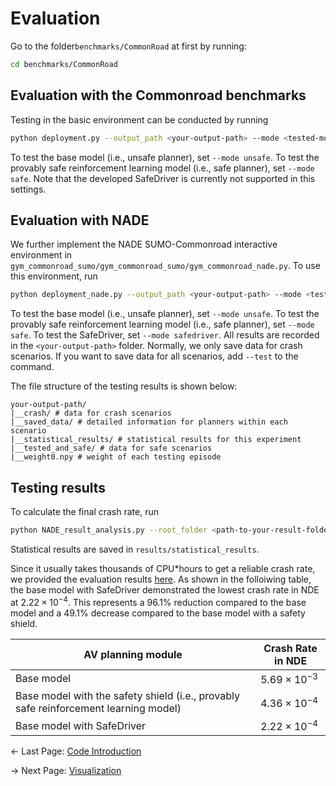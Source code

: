 # Evaluation
Go to the folder`benchmarks/CommonRoad` at first by running:
```bash
cd benchmarks/CommonRoad
```

## Evaluation with the Commonroad benchmarks

Testing in the basic environment can be conducted by running 
```bash
python deployment.py --output_path <your-output-path> --mode <tested-model-name>
```
To test the base model (i.e., unsafe planner), set `--mode unsafe`. To test the provably safe reinforcement learning model (i.e., safe planner), set `--mode safe`. Note that the developed SafeDriver is currently not supported in this settings.

## Evaluation with NADE

We further implement the NADE SUMO-Commonroad interactive environment in `gym_commonroad_sumo/gym_commonroad_sumo/gym_commonroad_nade.py`. To use this environment, run
```bash
python deployment_nade.py --output_path <your-output-path> --mode <tested-model-name>
```
To test the base model (i.e., unsafe planner), set `--mode unsafe`. To test the provably safe reinforcement learning model (i.e., safe planner), set `--mode safe`. To test the SafeDriver, set `--mode safedriver`. All results are recorded in the `<your-output-path>` folder. Normally, we only save data for crash scenarios. If you want to save data for all scenarios, add `--test` to the command.

The file structure of the testing results is shown below:

```
your-output-path/
|__crash/ # data for crash scenarios
|__saved_data/ # detailed information for planners within each scenario
|__statistical_results/ # statistical results for this experiment
|__tested_and_safe/ # data for safe scenarios
|__weight0.npy # weight of each testing episode
```

## Testing results
To calculate the final crash rate, run
```bash
python NADE_result_analysis.py --root_folder <path-to-your-result-folder>
```
Statistical results are saved in `results/statistical_results`.

Since it usually takes thousands of CPU*hours to get a reliable crash rate, we provided the evaluation results [here](). As shown in the folloiwing table, the base model with SafeDriver demonstrated the lowest crash rate in NDE at $2.22 \times 10^{−4}$. This represents a 96.1% reduction compared to the base model and a 49.1% decrease compared to the base model with a safety shield.

| AV planning module                  | Crash Rate in NDE       |
|------------------------|------------------------|
| Base model             | $5.69 \times 10^{−3}$  |
| Base model with the safety shield (i.e., provably safe reinforcement learning model) | $4.36 \times 10^{−4}$  |
| Base model with SafeDriver   | $2.22 \times 10^{−4}$  |


<- Last Page: [Code Introduction](code.md)

-> Next Page: [Visualization](visualization.md)